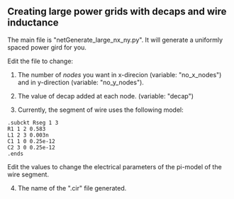 Creating large power grids with decaps and wire inductance
---------------------------------------

The main file is "netGenerate_large_nx_ny.py". It will generate a uniformly spaced
power gird for you.

Edit the file to change:

1. The number of _nodes_ you want in x-direcion (variable: "no_x_nodes")
and in y-direction (variable: "no_y_nodes").

2. The value of decap added at each node. (variable: "decap")

3. Currently, the segment of wire uses the following model:

```
.subckt Rseg 1 3
R1 1 2 0.583
L1 2 3 0.003n
C1 1 0 0.25e-12
C2 3 0 0.25e-12
.ends
```

Edit the values to change the electrical parameters of the pi-model of the wire segment.

4. The name of the ".cir" file generated.

